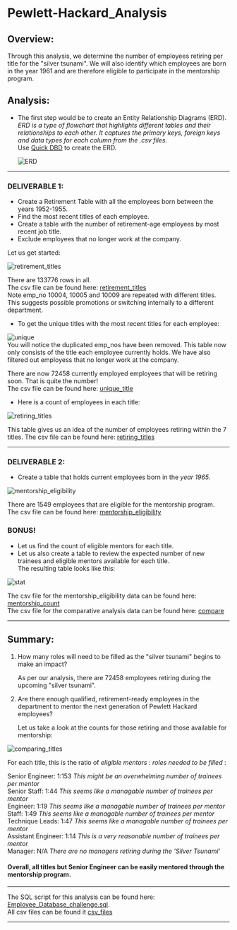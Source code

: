 # Pewlett-Hackard_Analysis

## Overview:  

Through this analysis, we determine the number of employees retiring per title for the "silver tsunami". We will also identify which employees are born in the year 1961 and are therefore eligible to participate in the mentorship program.

## Analysis:  

* The first step would be to create an Entity Relationship Diagrams (ERD).  
_ERD is a type of flowchart that highlights different tables and their relationships to each other. It captures the primary keys, foreign keys and data types for each column from the .csv files._  
  Use [Quick DBD](http://quickdatabasediagrams.com/) to create the ERD.
  
  ![ERD](https://github.com/SoumyaAbraham/Pewlett-Hackard_Analysis/blob/main/Screenshots/EmployeeDB.png)
  
---

### DELIVERABLE 1:

   * Create a Retirement Table with all the employees born between the years 1952-1955.
   * Find the most recent titles of each employee.
   * Create a table with the number of retirement-age employees by most recent job title. 
   * Exclude employees that no longer work at the company.  
   
   Let us get started:
    
   ![retirement_titles](https://github.com/SoumyaAbraham/Pewlett-Hackard_Analysis/blob/main/Screenshots/retirement_titles.png)   
   
   There are 133776 rows in all.  
   The csv file can be found here: [retirement_titles](https://github.com/SoumyaAbraham/Pewlett-Hackard_Analysis/blob/main/Data/retirement_titles.csv)  
   Note emp_no 10004, 10005 and 10009 are repeated with different titles. This suggests possible promotions or switching internally to a different department. 
   
   * To get the unique titles with the most recent titles for each employee:  
    
   ![unique](https://github.com/SoumyaAbraham/Pewlett-Hackard_Analysis/blob/main/Screenshots/unique_titles.png)  
   You will notice the duplicated emp_nos have been removed. This table now only consists of the title each employee currently holds. We have also filtered out employess that no longer work at the company.  
   
   There are now 72458 currently employed employees that will be retiring soon. That is quite the number!  
   The csv file can be found here: [unique_title](https://github.com/SoumyaAbraham/Pewlett-Hackard_Analysis/blob/main/Data/unique_titles.csv)  
   
   * Here is a count of employees in each title:
   
   ![retiring_titles](https://github.com/SoumyaAbraham/Pewlett-Hackard_Analysis/blob/main/Screenshots/retiring_titles.png)  
   
   
  This table gives us an idea of the number of employees retiring within the 7 titles.
   The csv file can be found here: [retiring_titles](https://github.com/SoumyaAbraham/Pewlett-Hackard_Analysis/blob/main/Data/retiring_titles.csv)  
   
---

  ### DELIVERABLE 2:  
  
   * Create a table that holds current employees born in the *year 1965*.  
    
   ![mentorship_eligibility](https://github.com/SoumyaAbraham/Pewlett-Hackard_Analysis/blob/main/Screenshots/mentorship_eligibility.png)  
    
   There are 1549 employees that are eligible for the mentorship program.   
   The csv file can be found here: [mentorship_eligibility](https://github.com/SoumyaAbraham/Pewlett-Hackard_Analysis/blob/main/Data/mentorship_eligibility.csv)   
   
 ### BONUS! 
 
   * Let us find the count of eligible mentors for each title.  
   * Let us also create a table to review the expected number of new trainees and eligible mentors available for each title.  
   The resulting table looks like this:
   
   ![stat](https://github.com/SoumyaAbraham/Pewlett-Hackard_Analysis/blob/main/Screenshots/stat.png)  
   
   The csv file for the mentorship_eligibility data can be found here: [mentorship_count](https://github.com/SoumyaAbraham/Pewlett-Hackard_Analysis/blob/main/Data/mentorship_count.csv)  
   The csv file for the comparative analysis data can be found here: [compare](https://github.com/SoumyaAbraham/Pewlett-Hackard_Analysis/blob/main/Data/stat.csv)
   
---   
   
   ## Summary:  
   
   1. How many roles will need to be filled as the "silver tsunami" begins to make an impact?  
   
      As per our analysis, there are 72458 employees retiring during the upcoming "silver tsunami".   
   
   2. Are there enough qualified, retirement-ready employees in the department to mentor the next generation of Pewlett Hackard employees?
   
      Let us take a look at the counts for those retiring and those available for mentorship:  
   
   ![comparing_titles](https://github.com/SoumyaAbraham/Pewlett-Hackard_Analysis/blob/main/Screenshots/compare.png) 
   
  For each title, this is the ratio of  *eligible mentors : roles needed to be filled* :  
  
  Senior Engineer: 1:153  _This might be an overwhelming number of trainees per mentor_  
  Senior Staff: 1:44 _This seems like a managable number of trainees per mentor_  
  Engineer: 1:19 _This seems like a managable number of trainees per mentor_  
  Staff: 1:49 _This seems like a managable number of trainees per mentor_  
  Technique Leads: 1:47 _This seems like a managable number of trainees per mentor_  
  Assistant Engineer: 1:14 _This is a very reasonable number of trainees per mentor_  
  Manager: N/A _There are no managers retiring during the 'Silver Tsunami'_  
  
  #### Overall, all titles but Senior Engineer can be easily mentored through the mentorship program.  
  
  ---
  
  The SQL script for this analysis can be found here: [Employee_Database_challenge.sql](https://github.com/SoumyaAbraham/Pewlett-Hackard_Analysis/blob/main/Employee_Database_challenge.sql).  
  All csv files can be found it [csv_files](https://github.com/SoumyaAbraham/Pewlett-Hackard_Analysis/tree/main/Data)
  
  ---
   
   
   
    
    
    
    
   
   
   
   
   

